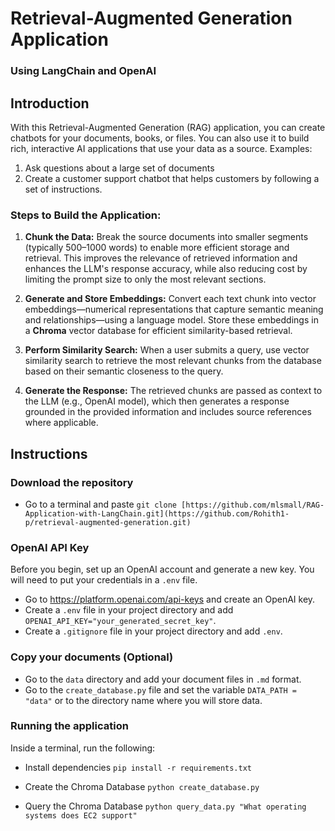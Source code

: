 # Retrieval-Augmented Generation Application
### Using LangChain and OpenAI

## Introduction
With this Retrieval-Augmented Generation (RAG) application, you can create chatbots for your documents, books, or files. You can also use it to build rich, interactive AI applications that use your data as a source. 
Examples:
1. Ask questions about a large set of documents
2. Create a customer support chatbot that helps customers by following a set of instructions.

### Steps to Build the Application:

1. **Chunk the Data:**
   Break the source documents into smaller segments (typically 500–1000 words) to enable more efficient storage and retrieval. This improves the relevance of retrieved information and enhances the LLM's response accuracy, while also reducing cost by limiting the prompt size to only the most relevant sections.

2. **Generate and Store Embeddings:**
   Convert each text chunk into vector embeddings—numerical representations that capture semantic meaning and relationships—using a language model. Store these embeddings in a **Chroma** vector database for efficient similarity-based retrieval.

3. **Perform Similarity Search:**
   When a user submits a query, use vector similarity search to retrieve the most relevant chunks from the database based on their semantic closeness to the query.

4. **Generate the Response:**
   The retrieved chunks are passed as context to the LLM (e.g., OpenAI model), which then generates a response grounded in the provided information and includes source references where applicable.



## Instructions
### Download the repository
* Go to a terminal and paste `git clone [https://github.com/mlsmall/RAG-Application-with-LangChain.git](https://github.com/Rohith1-p/retrieval-augmented-generation.git)`

### OpenAI API Key
Before you begin, set up an OpenAI account and generate a new key. You will need to put your credentials in a `.env` file.
* Go to https://platform.openai.com/api-keys and create an OpenAI key.
* Create a `.env` file in your project directory and add `OPENAI_API_KEY="your_generated_secret_key"`.
* Create a `.gitignore` file in your project directory and add `.env`.

### Copy your documents (Optional)
* Go to the `data` directory and add your document files in `.md` format.
* Go to the `create_database.py` file and set the variable `DATA_PATH = "data"` or to the directory name where you will store data.
  
### Running the application
Inside a terminal, run the following:
* Install dependencies
`pip install -r requirements.txt`

* Create the Chroma Database
`python create_database.py`

* Query the Chroma Database
`python query_data.py "What operating systems does EC2 support"`
